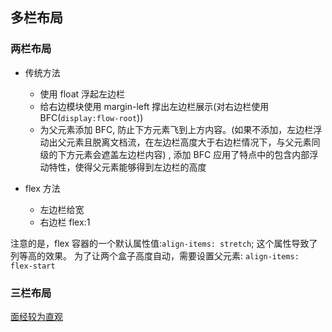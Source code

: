 ## 多栏布局

### 两栏布局

- 传统方法

  - 使用 float 浮起左边栏
  - 给右边模块使用 margin-left 撑出左边栏展示(对右边栏使用 BFC(`display:flow-root`))
  - 为父元素添加 BFC, 防止下方元素飞到上方内容。(如果不添加，左边栏浮动出父元素且脱离文档流，在左边栏高度大于右边栏情况下，与父元素同级的下方元素会遮盖左边栏内容) , 添加 BFC 应用了特点中的包含内部浮动特性，使得父元素能够得到左边栏的高度

- flex 方法
  - 左边栏给宽
  - 右边栏 flex:1

注意的是，flex 容器的一个默认属性值:`align-items: stretch`;
这个属性导致了列等高的效果。 为了让两个盒子高度自动，需要设置父元素: `align-items: flex-start`

### 三栏布局

[面经较为直观](https://vue3js.cn/interview/css/column_layout.html#%E4%B8%89%E3%80%81%E4%B8%89%E6%A0%8F%E5%B8%83%E5%B1%80)
